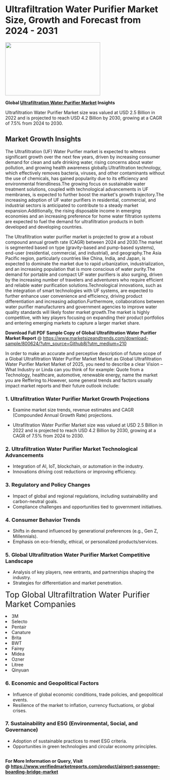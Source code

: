 <H1>Ultrafiltration Water Purifier Market Size, Growth and Forecast from 2024 - 2031</H1><img class="aligncenter size-medium wp-image-584254" src="https://thirdeyenews.in/wp-content/uploads/2024/09/Global-Market-Research-300x168.jpeg" alt="" width="300" height="168" /><p><strong>Global&nbsp;<a href="https://www.marketsizeandtrends.com/download-sample/800624/?utm_source=Github8j?utm_medium=210">Ultrafiltration Water Purifier Market</a> Insights</strong></p><p>Ultrafiltration Water Purifier Market size was valued at USD 2.5 Billion in 2022 and is projected to reach USD 4.2 Billion by 2030, growing at a CAGR of 7.5% from 2024 to 2030.</p><p><h2>Market Growth Insights</h2> <p>The Ultrafiltration (UF) Water Purifier market is expected to witness significant growth over the next few years, driven by increasing consumer demand for clean and safe drinking water, rising concerns about water pollution, and growing health awareness globally.Ultrafiltration technology, which effectively removes bacteria, viruses, and other contaminants without the use of chemicals, has gained popularity due to its efficiency and environmental friendliness.The growing focus on sustainable water treatment solutions, coupled with technological advancements in UF membranes, is expected to further boost the market's growth trajectory.The increasing adoption of UF water purifiers in residential, commercial, and industrial sectors is anticipated to contribute to a steady market expansion.Additionally, the rising disposable income in emerging economies and an increasing preference for home water filtration systems are expected to fuel the demand for ultrafiltration products in both developed and developing countries.</p> <p>The Ultrafiltration water purifier market is projected to grow at a robust compound annual growth rate (CAGR) between 2024 and 2030.The market is segmented based on type (gravity-based and pump-based systems), end-user (residential, commercial, and industrial), and geography.The Asia Pacific region, particularly countries like China, India, and Japan, is expected to dominate the market due to rapid urbanization, industrialization, and an increasing population that is more conscious of water purity.The demand for portable and compact UF water purifiers is also surging, driven by the increasing number of travelers and adventurers who require efficient and reliable water purification solutions.Technological innovations, such as the integration of smart technologies with UF systems, are expected to further enhance user convenience and efficiency, driving product differentiation and increasing adoption.Furthermore, collaborations between water purifier manufacturers and government agencies to improve water quality standards will likely foster market growth.The market is highly competitive, with key players focusing on expanding their product portfolios and entering emerging markets to capture a larger market share.<p><span class=""><strong>Download Full PDF Sample Copy of Global Ultrafiltration Water Purifier Market Report</strong> @ <a href="https://www.marketsizeandtrends.com/download-sample/800624/?utm_source=Github8j?utm_medium=210" target="_blank">https://www.marketsizeandtrends.com/download-sample/800624/?utm_source=Github8j?utm_medium=210</a></span></p><p>In order to make an accurate and perceptive description of future scope of a Global&nbsp;Ultrafiltration Water Purifier Market Market as Global&nbsp;Ultrafiltration Water Purifier Market Market of 2025, you need to describe a clear Vision &ndash; What Industry or Linda can you think of for example: Quote from a Technology, healthcare, automotive, renewable energy, name the market you are Reffering to.However, some general trends and factors usually impact market reports and their future outlook include:</p><h3>1.&nbsp;<strong>Ultrafiltration Water Purifier Market Growth Projections</strong></h3><ul><li>Examine market size trends, revenue estimates and CAGR (Compounded Annual Growth Rate) projections.</li><li><p>Ultrafiltration Water Purifier Market size was valued at USD 2.5 Billion in 2022 and is projected to reach USD 4.2 Billion by 2030, growing at a CAGR of 7.5% from 2024 to 2030.</p></li></ul><h3>2.&nbsp;<strong>Ultrafiltration Water Purifier Market Technological Advancements</strong></h3><ul><li>Integration of AI, IoT, blockchain, or automation in the industry.</li><li>Innovations driving cost reductions or improving efficiency.</li></ul><h3>3.&nbsp;<strong>Regulatory and Policy Changes</strong></h3><ul><li>Impact of global and regional regulations, including sustainability and carbon-neutral goals.</li><li>Compliance challenges and opportunities tied to government initiatives.</li></ul><h3>4.&nbsp;<strong>Consumer Behavior Trends</strong></h3><ul><li>Shifts in demand influenced by generational preferences (e.g., Gen Z, Millennials).</li><li>Emphasis on eco-friendly, ethical, or personalized products/services.</li></ul><h3>5.&nbsp;<strong>Global Ultrafiltration Water Purifier Market Competitive Landscape</strong></h3><ul><li>Analysis of key players, new entrants, and partnerships shaping the industry.</li><li>Strategies for differentiation and market penetration.</li></ul><p data-pm-slice="1 1 []"><span style="color: inherit; font-family: inherit; font-size: 25px;">Top Global Ultrafiltration Water Purifier Market Companies</span></p><div class="" data-test-id=""><p><li>3M</li><li> Selecto</li><li> Pentair</li><li> Canature</li><li> Brita</li><li> BWT</li><li> Fairey</li><li> Midea</li><li> Ozner</li><li> Litree</li><li> Qinyuan</li></p></div><h3>6.&nbsp;<strong>Economic and Geopolitical Factors</strong></h3><ul><li>Influence of global economic conditions, trade policies, and geopolitical events.</li><li>Resilience of the market to inflation, currency fluctuations, or global crises.</li></ul><h3>7.&nbsp;<strong>Sustainability and ESG (Environmental, Social, and Governance)</strong></h3><ul><li>Adoption of sustainable practices to meet ESG criteria.</li><li>Opportunities in green technologies and circular economy principles.</li></ul><h2><strong style="font-size: 14px;">For More Information or Query, Visit @&nbsp;</strong><a style="background-color: #ffffff; font-size: 14px;" href="https://www.marketsizeandtrends.com/report/ultrafiltration-water-purifier-market/" target="_blank">https://www.verifiedmarketreports.com/product/airport-passenger-boarding-bridge-market</a></h2>